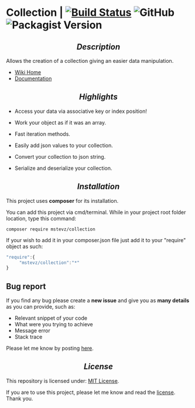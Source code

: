 # Collection | [![Build Status](https://travis-ci.org/mstevz/collection.svg?branch=development)](https://travis-ci.org/mstevz/collection) ![GitHub](https://img.shields.io/github/license/mstevz/collection) ![Packagist Version](https://img.shields.io/packagist/v/mstevz/collection?label=latest%20version)

    
## <div align="center">_Description_</div>
Allows the creation of a collection giving an easier data manipulation.

* [Wiki Home](https://github.com/mstevz/collection/wiki)
* [Documentation](https://github.com/mstevz/collection/wiki/Documentation)

## <div align="center">_Highlights_</div>
* Access your data via associative key or index position!
* Work your object as if it was an array.

* Fast iteration methods.
* Easily add json values to your collection.
* Convert your collection to json string.
* Serialize and deserialize your collection.

## <div align="center">_Installation_</div>
This project uses <b>composer</b> for its installation. 

You can add this project via cmd/terminal. While in your project root folder location, type this command: 

```{r, engine='sh', count_lines}
composer require mstevz/collection
```

If your wish to add it in your composer.json file just add it to your "require" object as such:

```js
"require":{
     "mstevz/collection":"*"
}
```

## Bug report
If you find any bug please create a <b>new issue</b> and give you as <b>many details</b> as you can provide, such as:
* Relevant snippet of your code
* What were you trying to achieve
* Message error
* Stack trace

Please let me know by posting [here](https://github.com/mstevz/collection/issues).

## <div align="center">_License_</div>
This repository is licensed under: [MIT License](https://github.com/mstevz/collection/blob/1.x/LICENSE).

If you are to use this project, please let me know and read the [license](https://github.com/mstevz/collection/blob/master/LICENSE).
Thank you.
